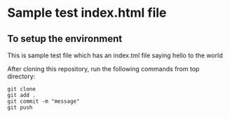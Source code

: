 # Sample test index.html file

## To setup the environment
This is sample test file which has an index.tml file saying hello to the world 

After cloning this repository, run the following commands from top directory:

```console
git clone 
git add .
git commit -m "message"
git push 
```
